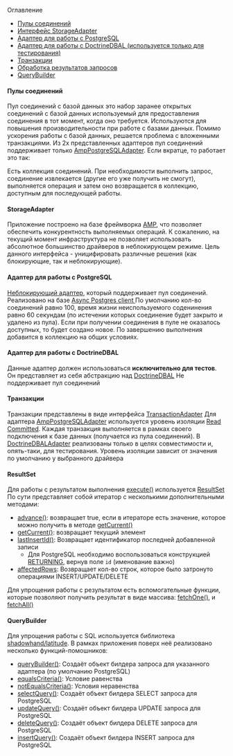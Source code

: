 Оглавление
* [Пулы соединений](https://github.com/mmasiukevich/service-bus/blob/master/doc/ru_storages.md#%D0%9F%D1%83%D0%BB%D1%8B-%D1%81%D0%BE%D0%B5%D0%B4%D0%B8%D0%BD%D0%B5%D0%BD%D0%B8%D0%B9)
* [Интерфейс StorageAdapter](https://github.com/mmasiukevich/service-bus/blob/master/doc/ru_storages.md#storageadapter)
* [Адаптер для работы с PostgreSQL](https://github.com/mmasiukevich/service-bus/blob/master/doc/ru_storages.md#%D0%90%D0%B4%D0%B0%D0%BF%D1%82%D0%B5%D1%80-%D0%B4%D0%BB%D1%8F-%D1%80%D0%B0%D0%B1%D0%BE%D1%82%D1%8B-%D1%81-postgresql)
* [Адаптер для работы с DoctrineDBAL (используется только для тестирования)](https://github.com/mmasiukevich/service-bus/blob/master/doc/ru_storages.md#%D0%90%D0%B4%D0%B0%D0%BF%D1%82%D0%B5%D1%80-%D0%B4%D0%BB%D1%8F-%D1%80%D0%B0%D0%B1%D0%BE%D1%82%D1%8B-%D1%81-doctrinedbal)
* [Транзакции](https://github.com/mmasiukevich/service-bus/blob/master/doc/ru_storages.md#%D0%A2%D1%80%D0%B0%D0%BD%D0%B7%D0%B0%D0%BA%D1%86%D0%B8%D0%B8)
* [Обработка результатов запросов](https://github.com/mmasiukevich/service-bus/blob/master/doc/ru_storages.md#resultset)
* [QueryBuilder](https://github.com/mmasiukevich/service-bus/blob/master/doc/ru_storages.md#querybuilder)

#### Пулы соединений

Пул соединений с базой данных это набор заранее открытых соединений с базой данных используемый для предоставления соединения в тот момент, когда оно требуется. 
Используются для повышения производительности при работе с базами данных. Помимо ускорения работы с базой данных, решается проблема с вложенными транзакциями.
Из 2х представленных адаптеров пул соединений поддерживает только [AmpPostgreSQLAdapter](https://github.com/mmasiukevich/service-bus/blob/master/src/Infrastructure/Storage/SQL/AmpPostgreSQL/AmpPostgreSQLAdapter.php). 
Если вкратце, то работает это так:

Есть коллекция соединений. При необходимости выполнить запрос, соединение извлекается (другие его уже получить не смогут), выполняется операция и затем оно возвращается в коллекцию, доступным для последующей работы.

#### StorageAdapter
Приложение построено на базе фреймворка [AMP](https://amphp.org/), что позволяет обеспечить конкурентность выполняемых операций. К сожалению, на текущий момент инфраструктура не позволяет использовать абсолютное большинство драйверов в неблокирующем режиме.
Цель данного интерфейса - уницифировать различные решения (как блокирующие, так и неблокирующие).

#### Адаптер для работы с PostgreSQL
[Неблокирующий адаптер](https://github.com/mmasiukevich/service-bus/blob/master/src/Infrastructure/Storage/SQL/AmpPostgreSQL/AmpPostgreSQLAdapter.php), который поддерживает пул соединений. Реализовано на базе [Async Postgres client ](https://github.com/amphp/postgres)
По умолчанию кол-во соединений равно 100, время жизни неиспользуемого соденинения равно 60 секундам (по истечении которых соединение будет закрыто и удалено из пула). Если при получении соединения в пуле не оказалось доступных, то будет создано новое. По завершению выполнения добавится в коллекцию на общих условиях.

#### Адаптер для работы с DoctrineDBAL
Данные адаптер должен использоваться **исключительно для тестов**. Он представляет из себя абстракцию над [DoctrineDBAL](https://github.com/doctrine/dbal)
Не поддерживает пул соединений

#### Транзакции
Транзакции представлены в виде интерфейса [TransactionAdapter](https://github.com/mmasiukevich/service-bus/blob/master/src/Infrastructure/Storage/TransactionAdapter.php)
Для адаптера [AmpPostgreSQLAdapter](https://github.com/mmasiukevich/service-bus/blob/master/src/Infrastructure/Storage/SQL/AmpPostgreSQL/AmpPostgreSQLAdapter.php) используется уровень изоляции [Read Committed](https://postgrespro.com/docs/postgrespro/9.5/transaction-iso#xact-read-committed). Каждая транзакция выполняется в рамках своего подключения к базе данных (получается из пула соединений). 
В [DoctrineDBALAdapter](https://github.com/mmasiukevich/service-bus/blob/master/src/Infrastructure/Storage/SQL/DoctrineDBAL/DoctrineDBALAdapter.php) реализованы только в целях совместимости и, опять-таки, для тестирования. Уровень изоляции зависит от значения по умолчанию у выбранного драйвера

#### ResultSet

Для работы с результатом выполнения [execute()](https://github.com/mmasiukevich/service-bus/blob/master/src/Infrastructure/Storage/StorageAdapter.php#L35) используется [ResultSet](https://github.com/mmasiukevich/service-bus/blob/master/src/Infrastructure/Storage/ResultSet.php)
По сути представляет собой итератор с несколькими дополнительными методами:

* [advance()](https://github.com/mmasiukevich/service-bus/blob/master/src/Infrastructure/Storage/ResultSet.php#L31): возвращает true, если в итераторе есть значение, которое можно получить в методе [getCurrent()](https://github.com/mmasiukevich/service-bus/blob/master/src/Infrastructure/Storage/ResultSet.php#L40)
* [getCurrent()](https://github.com/mmasiukevich/service-bus/blob/master/src/Infrastructure/Storage/ResultSet.php#L40): возвращает текущий элемент
* [lastInsertId()](https://github.com/mmasiukevich/service-bus/blob/master/src/Infrastructure/Storage/ResultSet.php#L51): Возвращает идентификатор последней добавленной записи
  * Для PostgreSQL необходимо воспользоваться конструкцией [RETURNING](https://www.postgresql.org/docs/9.1/static/sql-insert.html), вернув поле ```id``` (именование важно)
* [affectedRows](https://github.com/mmasiukevich/service-bus/blob/master/src/Infrastructure/Storage/ResultSet.php#L60): Возвращает кол-во строк, которое было затронуто операциями INSERT/UPDATE/DELETE

Для упрощения работы с результатом есть вспомогательные функции, которые позволяют получить результат в виде массива:  [fetchOne()](https://github.com/mmasiukevich/service-bus/blob/master/src/Infrastructure/Storage/functions.php#L60), и [fetchAll()](https://github.com/mmasiukevich/service-bus/blob/master/src/Storage/functions.php#L30)

#### QueryBuilder
Для упрощения работы с SQL используется библиотека [shadowhand/latitude](https://github.com/shadowhand/latitude). 
В рамках приложения поверх неё реализовано несколько функций-помошников:

* [queryBuilder()](https://github.com/mmasiukevich/service-bus/blob/master/src/Infrastructure/Storage/SQL/queryBuilderFunctions.php#L32): Создаёт объект билдера запроса для указанного адаптера (по умолчанию PostgreSQL)
* [equalsCriteria()](https://github.com/mmasiukevich/service-bus/blob/master/src/Infrastructure/Storage/SQL/queryBuilderFunctions.php#L45): Условие равенства
* [notEqualsCriteria()](https://github.com/mmasiukevich/service-bus/blob/master/src/Infrastructure/Storage/SQL/queryBuilderFunctions.php#L63): Условия неравенства
* [selectQuery()](https://github.com/mmasiukevich/service-bus/blob/master/src/Infrastructure/Storage/SQL/queryBuilderFunctions.php#L83): Создаёт объект билдера SELECT запроса для PostgreSQL
* [updateQuery()](https://github.com/mmasiukevich/service-bus/blob/master/src/Infrastructure/Storage/SQL/queryBuilderFunctions.php#L96): Создаёт объект билдера UPDATE запроса для PostgreSQL
* [deleteQuery()](https://github.com/mmasiukevich/service-bus/blob/master/src/Infrastructure/Storage/SQL/queryBuilderFunctions.php#L108): Создаёт объект билдера DELETE запроса для PostgreSQL
* [insertQuery()](https://github.com/mmasiukevich/service-bus/blob/master/src/Infrastructure/Storage/SQL/queryBuilderFunctions.php#L121): Создаёт объект билдера INSERT запроса для PostgreSQL
